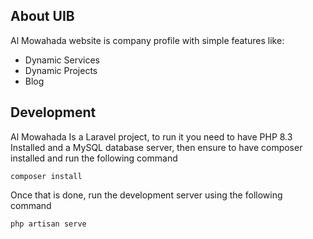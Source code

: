 ## About UIB

Al Mowahada website is company profile with simple features like:
- Dynamic Services
- Dynamic Projects
- Blog

## Development
Al Mowahada Is a Laravel project, to run it you need to have PHP 8.3 Installed and a MySQL database server, then ensure to have composer installed and run the following command
```
composer install
```

Once that is done, run the development server using the following command
```
php artisan serve
```
